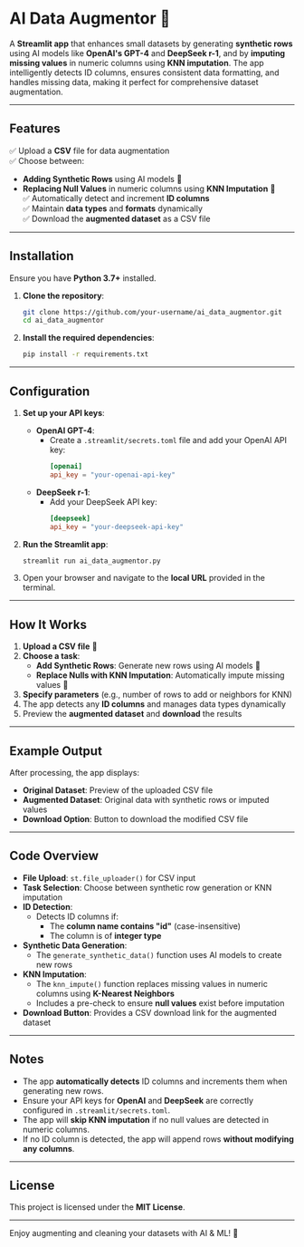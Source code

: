 # AI Data Augmentor 🚀

A **Streamlit app** that enhances small datasets by generating **synthetic rows** using AI models like **OpenAI's GPT-4** and **DeepSeek r-1**, and by **imputing missing values** in numeric columns using **KNN imputation**. The app intelligently detects ID columns, ensures consistent data formatting, and handles missing data, making it perfect for comprehensive dataset augmentation.

---

## Features

✅ Upload a **CSV** file for data augmentation  
✅ Choose between:
   - **Adding Synthetic Rows** using AI models 🤖  
   - **Replacing Null Values** in numeric columns using **KNN Imputation** 🔄  
✅ Automatically detect and increment **ID columns**  
✅ Maintain **data types** and **formats** dynamically  
✅ Download the **augmented dataset** as a CSV file  

---

## Installation

Ensure you have **Python 3.7+** installed.

1. **Clone the repository**:
   ```bash
   git clone https://github.com/your-username/ai_data_augmentor.git
   cd ai_data_augmentor
   ```

2. **Install the required dependencies**:
   ```bash
   pip install -r requirements.txt
   ```

---

## Configuration

1. **Set up your API keys**:
   - **OpenAI GPT-4**:
     - Create a `.streamlit/secrets.toml` file and add your OpenAI API key:
       ```toml
       [openai]
       api_key = "your-openai-api-key"
       ```
   - **DeepSeek r-1**:
     - Add your DeepSeek API key:
       ```toml
       [deepseek]
       api_key = "your-deepseek-api-key"
       ```

2. **Run the Streamlit app**:
   ```bash
   streamlit run ai_data_augmentor.py
   ```

3. Open your browser and navigate to the **local URL** provided in the terminal.

---

## How It Works

1. **Upload a CSV file** 📂
2. **Choose a task**:
   - **Add Synthetic Rows**: Generate new rows using AI models 🤖  
   - **Replace Nulls with KNN Imputation**: Automatically impute missing values 🔄  
3. **Specify parameters** (e.g., number of rows to add or neighbors for KNN)
4. The app detects any **ID columns** and manages data types dynamically
5. Preview the **augmented dataset** and **download** the results

---

## Example Output

After processing, the app displays:
- **Original Dataset**: Preview of the uploaded CSV file
- **Augmented Dataset**: Original data with synthetic rows or imputed values
- **Download Option**: Button to download the modified CSV file

---

## Code Overview

- **File Upload**: `st.file_uploader()` for CSV input  
- **Task Selection**: Choose between synthetic row generation or KNN imputation  
- **ID Detection**:  
  - Detects ID columns if:
    - The **column name contains "id"** (case-insensitive)
    - The column is of **integer type**
- **Synthetic Data Generation**:  
  - The `generate_synthetic_data()` function uses AI models to create new rows
- **KNN Imputation**:  
  - The `knn_impute()` function replaces missing values in numeric columns using **K-Nearest Neighbors**  
  - Includes a pre-check to ensure **null values** exist before imputation
- **Download Button**: Provides a CSV download link for the augmented dataset

---

## Notes

- The app **automatically detects** ID columns and increments them when generating new rows.  
- Ensure your API keys for **OpenAI** and **DeepSeek** are correctly configured in `.streamlit/secrets.toml`.  
- The app will **skip KNN imputation** if no null values are detected in numeric columns.  
- If no ID column is detected, the app will append rows **without modifying any columns**.

---

## License

This project is licensed under the **MIT License**.

---

Enjoy augmenting and cleaning your datasets with AI & ML! 🚀